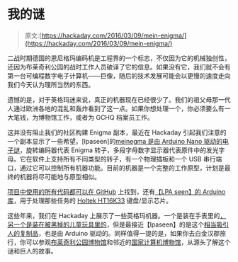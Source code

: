 # 我的谜

> 原文:[https://hackaday.com/2016/03/09/mein-enigma/](https://hackaday.com/2016/03/09/mein-enigma/)

二战时期德国的恩尼格玛编码机是工程界的一个标志，不仅因为它的机械独创性，还因为布莱奇利公园的战时工作人员破译了它的信息。如果没有它，我们就不会有第一台可编程数字电子计算机——巨像，随后的技术发展可能会以更慢的速度走向我们今天认为理所当然的东西。

遗憾的是，对于英格玛迷来说，真正的机器现在已经很少了。我们的祖父母那一代人通过欧洲各地的混乱和轰炸看到了这一点。如果你想处理一个，你必须要么有一大笔钱，为博物馆工作，或者为 GCHQ 档案员工作。

这并没有阻止我们的社区构建 Enigma 副本，最近在 Hackaday 引起我们注意的一个副本显示了一些希望。[lpaseen]的[meinegma 是由 Arduino Nano 驱动的电子谜](https://hackaday.io/project/10051-meinenigma)，旋转编码器代表 Enigma 转子，多段字母数字显示器代表原件中的发光字母。它在软件上支持所有不同类型的转子，有一个物理插板和一个 USB 串行端口，通过它可以控制所有机器功能。目前的机器是一个完整的工作原型，计划是最终的机器将尽可能地与原型相似。

[项目中使用的所有代码都可以在 GitHub](https://github.com/lpaseen/myEnigma) 上找到，还有[【LPA seen】的 Arduino 库](https://github.com/lpaseen/ht16k33)，用于处理那些任务的 [Holtek HT16K33](http://www.holtek.com/english/docum/consumer/16K33.htm) 键盘/显示芯片。

这些年来，我们在 Hackaday 上展示了一些英格玛机器。一个是装在手表里的[，另一个是装在被](http://hackaday.com/2015/03/23/enigma-machine-wristwatch/)[黑掉的儿童玩具里的](http://hackaday.com/2011/02/15/wwiis-top-cryptography-comes-to-a-childs-toy/)，但是最接近【lpaseen】的是这个[相当吸引人的复制品](http://hackaday.com/2013/10/07/arduino-based-enigma-replica-is-fully-functional/)，也是由 Arduino 驱动的。同样值得一提的是，如果你去白金汉郡旅行，你可以参观[布莱奇利公园博物馆](http://www.bletchleypark.org.uk/)和邻近的[国家计算机博物馆](http://www.tnmoc.org/)，从源头了解这个谜和巨人的故事。